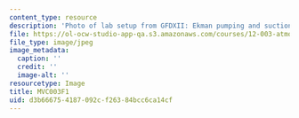 ```yaml
---
content_type: resource
description: 'Photo of lab setup from GFDXII: Ekman pumping and suction.'
file: https://ol-ocw-studio-app-qa.s3.amazonaws.com/courses/12-003-atmosphere-ocean-and-climate-dynamics-fall-2008/d3b666754187092cf26384bcc6ca14cf_MVC003F1.jpg
file_type: image/jpeg
image_metadata:
  caption: ''
  credit: ''
  image-alt: ''
resourcetype: Image
title: MVC003F1
uid: d3b66675-4187-092c-f263-84bcc6ca14cf
---
```

